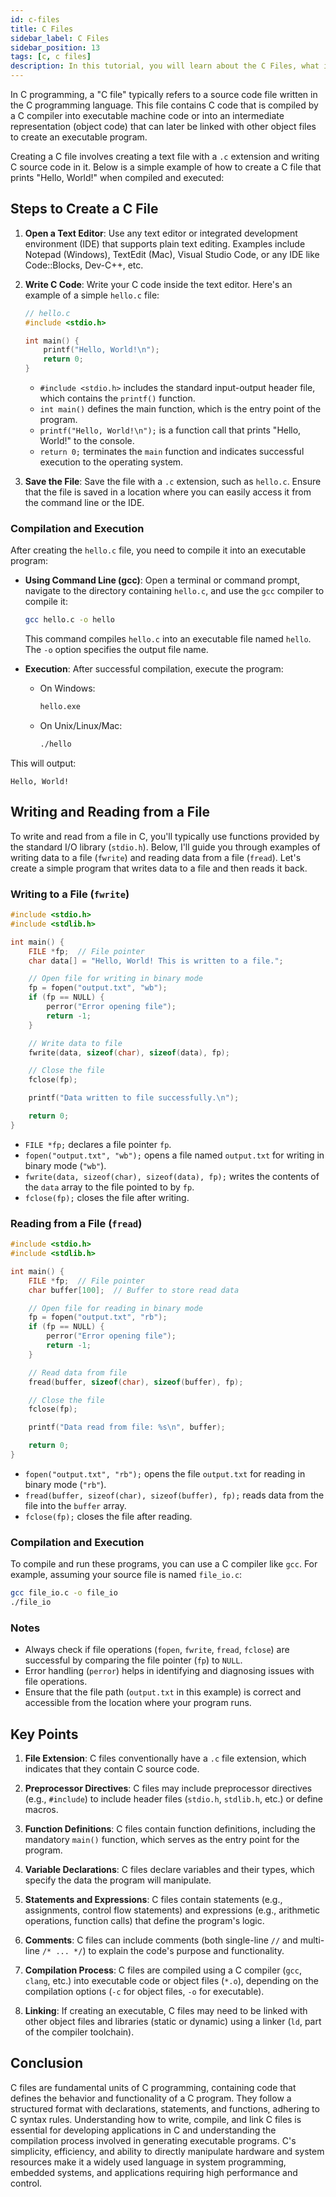 ```yaml
---
id: c-files
title: C Files
sidebar_label: C Files
sidebar_position: 13
tags: [c, c files]
description: In this tutorial, you will learn about the C Files, what it is.
---
```


In C programming, a "C file" typically refers to a source code file written in the C programming language. This file contains C code that is compiled by a C compiler into executable machine code or into an intermediate representation (object code) that can later be linked with other object files to create an executable program.

Creating a C file involves creating a text file with a `.c` extension and writing C source code in it. Below is a simple example of how to create a C file that prints "Hello, World!" when compiled and executed:

## Steps to Create a C File

1. **Open a Text Editor**: Use any text editor or integrated development environment (IDE) that supports plain text editing. Examples include Notepad (Windows), TextEdit (Mac), Visual Studio Code, or any IDE like Code::Blocks, Dev-C++, etc.

2. **Write C Code**: Write your C code inside the text editor. Here's an example of a simple `hello.c` file:

   ```c
   // hello.c
   #include <stdio.h>
   
   int main() {
       printf("Hello, World!\n");
       return 0;
   }
   ```
   - `#include <stdio.h>` includes the standard input-output header file, which contains the `printf()` function.
   - `int main()` defines the main function, which is the entry point of the program.
   - `printf("Hello, World!\n");` is a function call that prints "Hello, World!" to the console.
   - `return 0;` terminates the `main` function and indicates successful execution to the operating system.

3. **Save the File**: Save the file with a `.c` extension, such as `hello.c`. Ensure that the file is saved in a location where you can easily access it from the command line or the IDE.

### Compilation and Execution

After creating the `hello.c` file, you need to compile it into an executable program:

- **Using Command Line (gcc)**: Open a terminal or command prompt, navigate to the directory containing `hello.c`, and use the `gcc` compiler to compile it:
  
  ```bash
  gcc hello.c -o hello
  ```
  
  This command compiles `hello.c` into an executable file named `hello`. The `-o` option specifies the output file name.

- **Execution**: After successful compilation, execute the program:
  
  - On Windows:
    ```bash
    hello.exe
    ```
  
  - On Unix/Linux/Mac:
    ```bash
    ./hello
    ```

This will output:
```
Hello, World!
```


## Writing and Reading from a File
To write and read from a file in C, you'll typically use functions provided by the standard I/O library (`stdio.h`). Below, I'll guide you through examples of writing data to a file (`fwrite`) and reading data from a file (`fread`). Let's create a simple program that writes data to a file and then reads it back.


### Writing to a File (`fwrite`)

```c
#include <stdio.h>
#include <stdlib.h>

int main() {
    FILE *fp;  // File pointer
    char data[] = "Hello, World! This is written to a file.";

    // Open file for writing in binary mode
    fp = fopen("output.txt", "wb");
    if (fp == NULL) {
        perror("Error opening file");
        return -1;
    }

    // Write data to file
    fwrite(data, sizeof(char), sizeof(data), fp);

    // Close the file
    fclose(fp);

    printf("Data written to file successfully.\n");

    return 0;
}
```

- `FILE *fp;` declares a file pointer `fp`.
- `fopen("output.txt", "wb");` opens a file named `output.txt` for writing in binary mode (`"wb"`).
- `fwrite(data, sizeof(char), sizeof(data), fp);` writes the contents of the `data` array to the file pointed to by `fp`.
- `fclose(fp);` closes the file after writing.

### Reading from a File (`fread`)

```c
#include <stdio.h>
#include <stdlib.h>

int main() {
    FILE *fp;  // File pointer
    char buffer[100];  // Buffer to store read data

    // Open file for reading in binary mode
    fp = fopen("output.txt", "rb");
    if (fp == NULL) {
        perror("Error opening file");
        return -1;
    }

    // Read data from file
    fread(buffer, sizeof(char), sizeof(buffer), fp);

    // Close the file
    fclose(fp);

    printf("Data read from file: %s\n", buffer);

    return 0;
}
```

- `fopen("output.txt", "rb");` opens the file `output.txt` for reading in binary mode (`"rb"`).
- `fread(buffer, sizeof(char), sizeof(buffer), fp);` reads data from the file into the `buffer` array.
- `fclose(fp);` closes the file after reading.

### Compilation and Execution

To compile and run these programs, you can use a C compiler like `gcc`. For example, assuming your source file is named `file_io.c`:

```bash
gcc file_io.c -o file_io
./file_io
```

### Notes

- Always check if file operations (`fopen`, `fwrite`, `fread`, `fclose`) are successful by comparing the file pointer (`fp`) to `NULL`.
- Error handling (`perror`) helps in identifying and diagnosing issues with file operations.
- Ensure that the file path (`output.txt` in this example) is correct and accessible from the location where your program runs.


## Key Points 

1. **File Extension**: C files conventionally have a `.c` file extension, which indicates that they contain C source code.

2. **Preprocessor Directives**: C files may include preprocessor directives (e.g., `#include`) to include header files (`stdio.h`, `stdlib.h`, etc.) or define macros.

3. **Function Definitions**: C files contain function definitions, including the mandatory `main()` function, which serves as the entry point for the program.

4. **Variable Declarations**: C files declare variables and their types, which specify the data the program will manipulate.

5. **Statements and Expressions**: C files contain statements (e.g., assignments, control flow statements) and expressions (e.g., arithmetic operations, function calls) that define the program's logic.

6. **Comments**: C files can include comments (both single-line `//` and multi-line `/* ... */`) to explain the code's purpose and functionality.

7. **Compilation Process**: C files are compiled using a C compiler (`gcc`, `clang`, etc.) into executable code or object files (`*.o`), depending on the compilation options (`-c` for object files, `-o` for executable).

8. **Linking**: If creating an executable, C files may need to be linked with other object files and libraries (static or dynamic) using a linker (`ld`, part of the compiler toolchain).

## Conclusion

C files are fundamental units of C programming, containing code that defines the behavior and functionality of a C program. They follow a structured format with declarations, statements, and functions, adhering to C syntax rules. Understanding how to write, compile, and link C files is essential for developing applications in C and understanding the compilation process involved in generating executable programs. C's simplicity, efficiency, and ability to directly manipulate hardware and system resources make it a widely used language in system programming, embedded systems, and applications requiring high performance and control.
